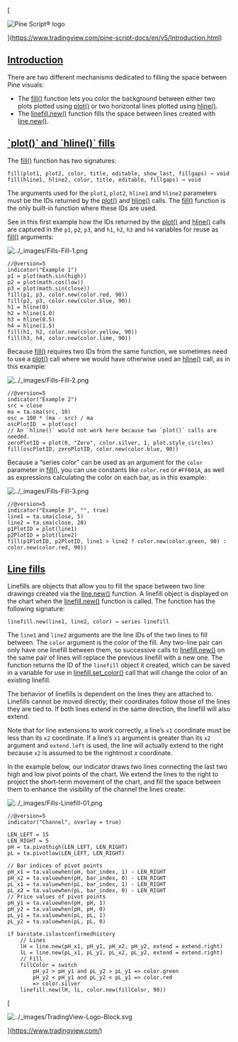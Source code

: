 [

![Pine Script® logo](https://tradingview.com/pine-script-docs/en/v5/_images/Pine-script-logo.svg)

](https://www.tradingview.com/pine-script-docs/en/v5/Introduction.html)

[Introduction](#id1)
-------------------------------------------------------------------

There are two different mechanisms dedicated to filling the space between Pine visuals:

*   The [fill()](https://www.tradingview.com/pine-script-reference/v5/#fun_fill) function lets you color the background between either two plots plotted using [plot()](https://www.tradingview.com/pine-script-reference/v5/#fun_plot) or two horizontal lines plotted using [hline()](https://www.tradingview.com/pine-script-reference/v5/#fun_hline).
*   The [linefill.new()](https://www.tradingview.com/pine-script-reference/v5/#fun_linefill{dot}new) function fills the space between lines created with [line.new()](https://www.tradingview.com/pine-script-reference/v5/#fun_line{dot}new).

[\`plot()\` and \`hline()\` fills](#id2)
-----------------------------------------------------------------------------------------------

The [fill()](https://www.tradingview.com/pine-script-reference/v5/#fun_fill) function has two signatures:

```
fill(plot1, plot2, color, title, editable, show_last, fillgaps) → void
fill(hline1, hline2, color, title, editable, fillgaps) → void

```


The arguments used for the `plot1`, `plot2`, `hline1` and `hline2` parameters must be the IDs returned by the [plot()](https://www.tradingview.com/pine-script-reference/v5/#fun_plot) and [hline()](https://www.tradingview.com/pine-script-reference/v5/#fun_hline) calls. The [fill()](https://www.tradingview.com/pine-script-reference/v5/#fun_fill) function is the only built-in function where these IDs are used.

See in this first example how the IDs returned by the [plot()](https://www.tradingview.com/pine-script-reference/v5/#fun_plot) and [hline()](https://www.tradingview.com/pine-script-reference/v5/#fun_hline) calls are captured in the `p1`, `p2`, `p3`, and `h1`, `h2`, `h3` and `h4` variables for reuse as [fill()](https://www.tradingview.com/pine-script-reference/v5/#fun_fill) arguments:

![../_images/Fills-Fill-1.png](https://tradingview.com/pine-script-docs/en/v5/_images/Fills-Fill-1.png)

```
//@version=5
indicator("Example 1")
p1 = plot(math.sin(high))
p2 = plot(math.cos(low))
p3 = plot(math.sin(close))
fill(p1, p3, color.new(color.red, 90))
fill(p2, p3, color.new(color.blue, 90))
h1 = hline(0)
h2 = hline(1.0)
h3 = hline(0.5)
h4 = hline(1.5)
fill(h1, h2, color.new(color.yellow, 90))
fill(h3, h4, color.new(color.lime, 90))

```


Because [fill()](https://www.tradingview.com/pine-script-reference/v5/#fun_fill) requires two IDs from the same function, we sometimes need to use a [plot()](https://www.tradingview.com/pine-script-reference/v5/#fun_plot) call where we would have otherwise used an [hline()](https://www.tradingview.com/pine-script-reference/v5/#fun_hline) call, as in this example:

![../_images/Fills-Fill-2.png](https://tradingview.com/pine-script-docs/en/v5/_images/Fills-Fill-2.png)

```
//@version=5
indicator("Example 2")
src = close
ma = ta.sma(src, 10)
osc = 100 * (ma - src) / ma
oscPlotID  = plot(osc)
// An `hline()` would not work here because two `plot()` calls are needed.
zeroPlotID = plot(0, "Zero", color.silver, 1, plot.style_circles)
fill(oscPlotID, zeroPlotID, color.new(color.blue, 90))

```


Because a “series color” can be used as an argument for the `color` parameter in [fill()](https://www.tradingview.com/pine-script-reference/v5/#fun_fill), you can use constants like `color.red` or `#FF001A`, as well as expressions calculating the color on each bar, as in this example:

![../_images/Fills-Fill-3.png](https://tradingview.com/pine-script-docs/en/v5/_images/Fills-Fill-3.png)

```
//@version=5
indicator("Example 3", "", true)
line1 = ta.sma(close, 5)
line2 = ta.sma(close, 20)
p1PlotID = plot(line1)
p2PlotID = plot(line2)
fill(p1PlotID, p2PlotID, line1 > line2 ? color.new(color.green, 90) : color.new(color.red, 90))

```


[Line fills](#id3)
---------------------------------------------------------------

Linefills are objects that allow you to fill the space between two line drawings created via the [line.new()](https://www.tradingview.com/pine-script-reference/v5/#fun_line{dot}new) function. A linefill object is displayed on the chart when the [linefill.new()](https://www.tradingview.com/pine-script-reference/v5/#fun_linefill{dot}new) function is called. The function has the following signature:

```
linefill.new(line1, line2, color) → series linefill

```


The `line1` and `line2` arguments are the line IDs of the two lines to fill between. The `color` argument is the color of the fill. Any two-line pair can only have one linefill between them, so successive calls to [linefill.new()](https://www.tradingview.com/pine-script-reference/v5/#fun_linefill{dot}new) on the same pair of lines will replace the previous linefill with a new one. The function returns the ID of the `linefill` object it created, which can be saved in a variable for use in [linefill.set\_color()](https://www.tradingview.com/pine-script-reference/v5/#fun_linefill{dot}set_color) call that will change the color of an existing linefill.

The behavior of linefills is dependent on the lines they are attached to. Linefills cannot be moved directly; their coordinates follow those of the lines they are tied to. If both lines extend in the same direction, the linefill will also extend.

Note that for line extensions to work correctly, a line’s `x1` coordinate must be less than its `x2` coordinate. If a line’s `x1` argument is greater than its `x2` argument and `extend.left` is used, the line will actually extend to the right because `x2` is assumed to be the rightmost _x_ coordinate.

In the example below, our indicator draws two lines connecting the last two high and low pivot points of the chart. We extend the lines to the right to project the short-term movement of the chart, and fill the space between them to enhance the visibility of the channel the lines create:

![../_images/Fills-Linefill-01.png](https://tradingview.com/pine-script-docs/en/v5/_images/Fills-Linefill-01.png)

```
//@version=5
indicator("Channel", overlay = true)

LEN_LEFT = 15
LEN_RIGHT = 5
pH = ta.pivothigh(LEN_LEFT, LEN_RIGHT)
pL = ta.pivotlow(LEN_LEFT, LEN_RIGHT)

// Bar indices of pivot points
pH_x1 = ta.valuewhen(pH, bar_index, 1) - LEN_RIGHT
pH_x2 = ta.valuewhen(pH, bar_index, 0) - LEN_RIGHT
pL_x1 = ta.valuewhen(pL, bar_index, 1) - LEN_RIGHT
pL_x2 = ta.valuewhen(pL, bar_index, 0) - LEN_RIGHT
// Price values of pivot points
pH_y1 = ta.valuewhen(pH, pH, 1)
pH_y2 = ta.valuewhen(pH, pH, 0)
pL_y1 = ta.valuewhen(pL, pL, 1)
pL_y2 = ta.valuewhen(pL, pL, 0)

if barstate.islastconfirmedhistory
    // Lines
    lH = line.new(pH_x1, pH_y1, pH_x2, pH_y2, extend = extend.right)
    lL = line.new(pL_x1, pL_y1, pL_x2, pL_y2, extend = extend.right)
    // Fill
    fillColor = switch
        pH_y2 > pH_y1 and pL_y2 > pL_y1 => color.green
        pH_y2 < pH_y1 and pL_y2 < pL_y1 => color.red
        => color.silver
    linefill.new(lH, lL, color.new(fillColor, 90))

```


[

![../_images/TradingView-Logo-Block.svg](https://tradingview.com/pine-script-docs/en/v5/_images/TradingView-Logo-Block.svg)

](https://www.tradingview.com/)